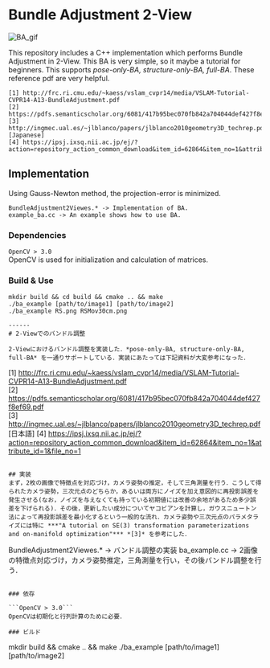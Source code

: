 # Bundle Adjustment 2-View

![BA_gif](https://github.com/cashiwamochi/SimpleBundleAdjustment/blob/master/gif/ba_with_text.gif "FULL-BA")


This repository includes a C++ implementation which performs Bundle Adjustment in 2-View. This BA is very simple, so it maybe a tutorial for beginners. This supports *pose-only-BA, structure-only-BA, full-BA*.
These reference pdf are very helpful.

```
[1] http://frc.ri.cmu.edu/~kaess/vslam_cvpr14/media/VSLAM-Tutorial-CVPR14-A13-BundleAdjustment.pdf   
[2] https://pdfs.semanticscholar.org/6081/417b95bec070fb842a704044def427f8ef69.pdf   
[3] http://ingmec.ual.es/~jlblanco/papers/jlblanco2010geometry3D_techrep.pdf   
[Japanese]
[4] https://ipsj.ixsq.nii.ac.jp/ej/?action=repository_action_common_download&item_id=62864&item_no=1&attribute_id=1&file_no=1
```

## Implementation
Using Gauss-Newton method, the projection-error is minimized.

```
BundleAdjustment2Viewes.* -> Implementation of BA.
example_ba.cc -> An example shows how to use BA.
```

### Dependencies

```OpenCV > 3.0```   
OpenCV is used for initialization and calculation of matrices.


### Build & Use
```
mkdir build && cd build && cmake .. && make
./ba_example [path/to/image1] [path/to/image2]
./ba_example RS.png RSMov30cm.png

------
# 2-Viewでのバンドル調整

2-Viewにおけるバンドル調整を実装した．*pose-only-BA, structure-only-BA, full-BA* を一通りサポートしている．実装にあたっては下記資料が大変参考になった．

```
[1] http://frc.ri.cmu.edu/~kaess/vslam_cvpr14/media/VSLAM-Tutorial-CVPR14-A13-BundleAdjustment.pdf   
[2] https://pdfs.semanticscholar.org/6081/417b95bec070fb842a704044def427f8ef69.pdf   
[3] http://ingmec.ual.es/~jlblanco/papers/jlblanco2010geometry3D_techrep.pdf   
[日本語]
[4] https://ipsj.ixsq.nii.ac.jp/ej/?action=repository_action_common_download&item_id=62864&item_no=1&attribute_id=1&file_no=1
```

## 実装
まず，2枚の画像で特徴点を対応づけ，カメラ姿勢の推定，そして三角測量を行う．こうして得られたカメラ姿勢，三次元点のどちらか，あるいは両方にノイズを加え意図的に再投影誤差を発生させる(なお，ノイズを与えなくても持っている初期値には改善の余地があるため多少誤差を下げられる)．その後，更新したい成分についてヤコビアンを計算し，ガウスニュートン法によって再投影誤差を最小化するという一般的な流れ．カメラ姿勢や三次元点のパラメタライズには特に ***"A tutorial on SE(3) transformation parameterizations and on-manifold optimization"*** *[3]* を参考にした．

```
BundleAdjustment2Viewes.* -> バンドル調整の実装
ba_example.cc -> 2画像の特徴点対応づけ，カメラ姿勢推定，三角測量を行い，その後バンドル調整を行う．
```

### 依存

```OpenCV > 3.0```   
OpenCVは初期化と行列計算のために必要．

### ビルド
```
mkdir build && cmake .. && make
./ba_example [path/to/image1] [path/to/image2]
```
